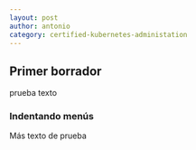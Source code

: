 ```yaml
---
layout: post
author: antonio
category: certified-kubernetes-administation
---
```


## Primer borrador

prueba texto

### Indentando menús

Más texto de prueba